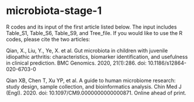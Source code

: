 # microbiota-stage-1
R codes and its input of the first article listed below. The input includes Table_S1, Table_S6, Table_S9, and Tree_file. If you would like to use the R codes, please cite the two articles:

Qian, X., Liu, Y., Ye, X. et al. Gut microbiota in children with juvenile idiopathic arthritis: characteristics, biomarker identification, and usefulness in clinical prediction. BMC Genomics. 2020, 21(1):286. doi: 10.1186/s12864-020-6703-0

Qian XB, Chen T, Xu YP, et al. A guide to human microbiome research: study design, sample collection, and bioinformatics analysis. Chin Med J (Engl). 2020. doi: 10.1097/CM9.0000000000000871. Online ahead of print.

